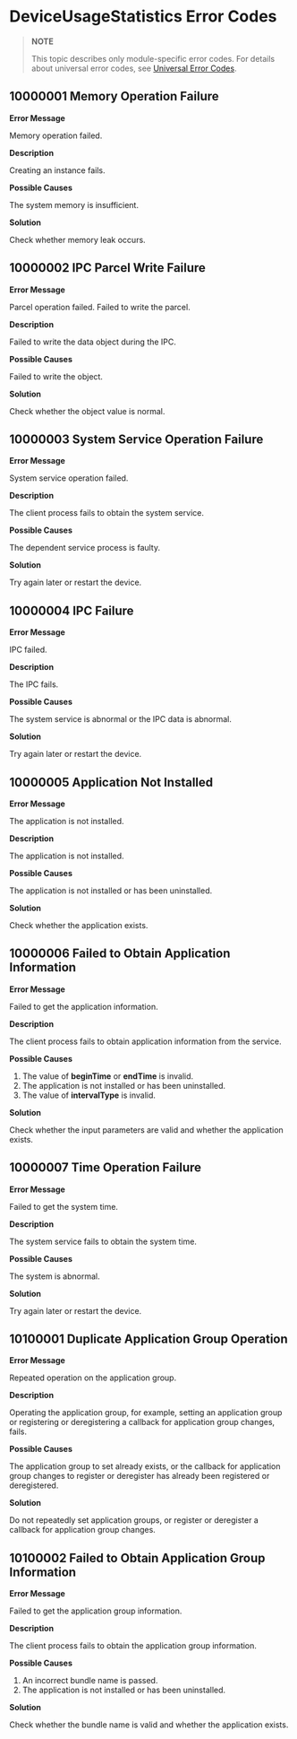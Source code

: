 # DeviceUsageStatistics Error Codes

> **NOTE**
>
> This topic describes only module-specific error codes. For details about universal error codes, see [Universal Error Codes](../errorcode-universal.md).

## 10000001 Memory Operation Failure

**Error Message**

Memory operation failed.

**Description**

Creating an instance fails.

**Possible Causes**

The system memory is insufficient.

**Solution**

Check whether memory leak occurs.

## 10000002 IPC Parcel Write Failure

**Error Message**

Parcel operation failed. Failed to write the parcel.

**Description**

Failed to write the data object during the IPC.

**Possible Causes**

Failed to write the object.

**Solution**

Check whether the object value is normal.

## 10000003 System Service Operation Failure

**Error Message**

System service operation failed.

**Description**

The client process fails to obtain the system service.

**Possible Causes**

The dependent service process is faulty.

**Solution**

Try again later or restart the device.

## 10000004 IPC Failure

**Error Message**

IPC failed.

**Description**

The IPC fails.

**Possible Causes**

The system service is abnormal or the IPC data is abnormal.

**Solution**

Try again later or restart the device.

## 10000005 Application Not Installed

**Error Message**

The application is not installed.

**Description**

The application is not installed.

**Possible Causes**

The application is not installed or has been uninstalled.

**Solution**

Check whether the application exists.

## 10000006 Failed to Obtain Application Information

**Error Message**

Failed to get the application information.

**Description**

The client process fails to obtain application information from the service.

**Possible Causes**

1. The value of **beginTime** or **endTime** is invalid.
2. The application is not installed or has been uninstalled.
3. The value of **intervalType** is invalid.

**Solution**

Check whether the input parameters are valid and whether the application exists.

## 10000007 Time Operation Failure

**Error Message**

Failed to get the system time.

**Description**

The system service fails to obtain the system time.

**Possible Causes**

The system is abnormal.

**Solution**

Try again later or restart the device.

## 10100001 Duplicate Application Group Operation

**Error Message**

Repeated operation on the application group.

**Description**

Operating the application group, for example, setting an application group or registering or deregistering a callback for application group changes, fails.

**Possible Causes**

The application group to set already exists, or the callback for application group changes to register or deregister has already been registered or deregistered.

**Solution**

Do not repeatedly set application groups, or register or deregister a callback for application group changes.

## 10100002 Failed to Obtain Application Group Information

**Error Message**

Failed to get the application group information.

**Description**

The client process fails to obtain the application group information.

**Possible Causes**

1. An incorrect bundle name is passed.
2. The application is not installed or has been uninstalled.

**Solution**

Check whether the bundle name is valid and whether the application exists.
